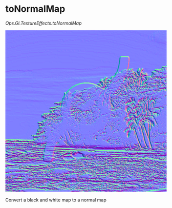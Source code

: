 # toNormalMap

*Ops.Gl.TextureEffects.toNormalMap*

![tonormalmap](img/tonormalmap.png)


Convert a black and white map to a normal map